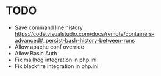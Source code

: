 # TODO

- Save command line history https://code.visualstudio.com/docs/remote/containers-advanced#_persist-bash-history-between-runs
- Allow apache conf override
- Allow Basic Auth
- Fix mailhog integration in php.ini
- Fix blackfire integration in php.ini